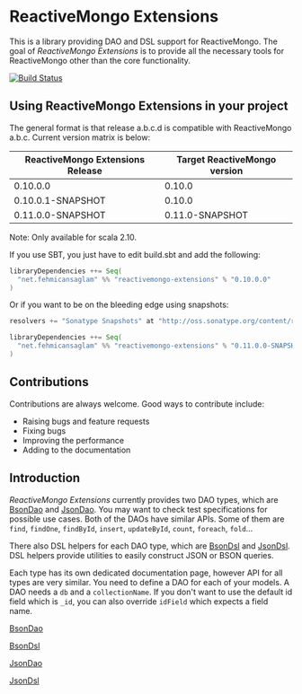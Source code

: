 # ReactiveMongo Extensions

This is a library providing DAO and DSL support for ReactiveMongo. The goal of *ReactiveMongo Extensions* is to provide all the necessary tools for ReactiveMongo other than the core functionality.

[![Build Status](https://travis-ci.org/fehmicansaglam/reactivemongo-extensions.svg?branch=master)](https://travis-ci.org/fehmicansaglam/reactivemongo-extensions)

## Using ReactiveMongo Extensions in your project

The general format is that release a.b.c.d is compatible with ReactiveMongo a.b.c.
Current version matrix is below:

|ReactiveMongo Extensions Release|Target ReactiveMongo version|
|-------|---------------------|
|0.10.0.0|0.10.0|
|0.10.0.1-SNAPSHOT|0.10.0|
|0.11.0.0-SNAPSHOT|0.11.0-SNAPSHOT|

Note: Only available for scala 2.10.

If you use SBT, you just have to edit build.sbt and add the following:

```scala
libraryDependencies ++= Seq(
  "net.fehmicansaglam" %% "reactivemongo-extensions" % "0.10.0.0"
)
```

Or if you want to be on the bleeding edge using snapshots:

```scala
resolvers += "Sonatype Snapshots" at "http://oss.sonatype.org/content/repositories/snapshots/"

libraryDependencies ++= Seq(
  "net.fehmicansaglam" %% "reactivemongo-extensions" % "0.11.0.0-SNAPSHOT"
)
```

## Contributions
Contributions are always welcome. Good ways to contribute include:

* Raising bugs and feature requests
* Fixing bugs
* Improving the performance
* Adding to the documentation

## Introduction

 *ReactiveMongo Extensions* currently provides two DAO types, which are [BsonDao](src/main/scala/dao/BsonDao.scala) and [JsonDao](src/main/scala/dao/JsonDao.scala). You may want to check test specifications for possible use cases. Both of the DAOs have similar APIs. Some of them are ```find```, ```findOne```, ```findById```, ```insert```, ```updateById```, ```count```, ```foreach```, ```fold```...
 
There also DSL helpers for each DAO type, which are [BsonDsl](src/main/scala/dsl/BsonDsl.scala) and [JsonDsl](src/main/scala/dsl/JsonDsl.scala). DSL helpers provide utilities to easily construct JSON or BSON queries. 

Each type has its own dedicated documentation page, however API for all types are very similar. You need to define a DAO for each of your models. A DAO needs a ```db``` and a ```collectionName```. If you don't want to use the default id field which is ```_id```, you can also override ```idField``` which expects a field name. 

[BsonDao](guide/bsondao.md)

[BsonDsl](guide/bsondsl.md)

[JsonDao](guide/jsondao.md)

[JsonDsl](guide/jsondsl.md)


 

